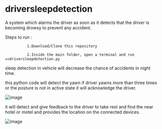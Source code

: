# driversleepdetection
A system which alarms the driver as soon as it detects that the driver is becoming drowsy to prevent any accident.

Steps to run :

              1.Download/Clone this repository
             
              2.Inside the main folder, open a terminal and run =>driversleepdetection.py
              
sleep detection in vehicle will decrease the chance of accidents in night time.

this python code will detect the yawn if driver yawns more than three times or the posture is not in active state it will acknowledge the driver.

![image](https://github.com/mohankrushna/Driversleepdetection/assets/140187991/f03d1d1f-7aaa-4bb9-81e0-eb079bf8b2b8)

it will detect and give feedback to the driver to take rest and find the near hotel or motel and provides the location on the connected devices.

![image](https://github.com/mohankrushna/Driversleepdetection/assets/140187991/eec5f31d-a153-4c73-902f-85f89f7fc052)
